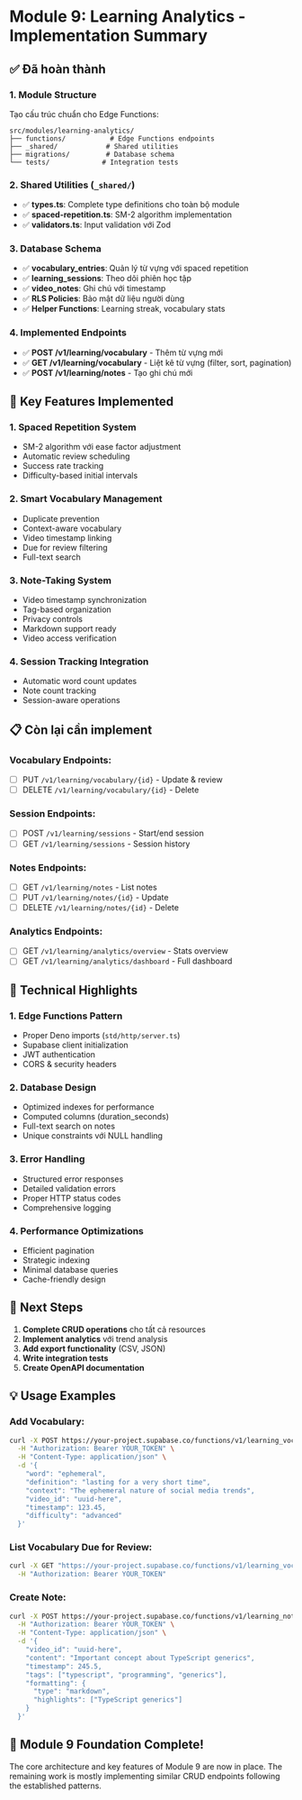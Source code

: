 # Module 9: Learning Analytics - Implementation Summary

## ✅ Đã hoàn thành

### 1. **Module Structure** 
Tạo cấu trúc chuẩn cho Edge Functions:
```
src/modules/learning-analytics/
├── functions/           # Edge Functions endpoints
├── _shared/            # Shared utilities
├── migrations/         # Database schema
└── tests/             # Integration tests
```

### 2. **Shared Utilities** (`_shared/`)
- ✅ **types.ts**: Complete type definitions cho toàn bộ module
- ✅ **spaced-repetition.ts**: SM-2 algorithm implementation
- ✅ **validators.ts**: Input validation với Zod

### 3. **Database Schema**
- ✅ **vocabulary_entries**: Quản lý từ vựng với spaced repetition
- ✅ **learning_sessions**: Theo dõi phiên học tập
- ✅ **video_notes**: Ghi chú với timestamp
- ✅ **RLS Policies**: Bảo mật dữ liệu người dùng
- ✅ **Helper Functions**: Learning streak, vocabulary stats

### 4. **Implemented Endpoints**
- ✅ **POST /v1/learning/vocabulary** - Thêm từ vựng mới
- ✅ **GET /v1/learning/vocabulary** - Liệt kê từ vựng (filter, sort, pagination)
- ✅ **POST /v1/learning/notes** - Tạo ghi chú mới

## 🎯 Key Features Implemented

### 1. **Spaced Repetition System**
- SM-2 algorithm với ease factor adjustment
- Automatic review scheduling
- Success rate tracking
- Difficulty-based initial intervals

### 2. **Smart Vocabulary Management**
- Duplicate prevention
- Context-aware vocabulary
- Video timestamp linking
- Due for review filtering
- Full-text search

### 3. **Note-Taking System**
- Video timestamp synchronization
- Tag-based organization
- Privacy controls
- Markdown support ready
- Video access verification

### 4. **Session Tracking Integration**
- Automatic word count updates
- Note count tracking
- Session-aware operations

## 📋 Còn lại cần implement

### Vocabulary Endpoints:
- [ ] PUT `/v1/learning/vocabulary/{id}` - Update & review
- [ ] DELETE `/v1/learning/vocabulary/{id}` - Delete

### Session Endpoints:
- [ ] POST `/v1/learning/sessions` - Start/end session
- [ ] GET `/v1/learning/sessions` - Session history

### Notes Endpoints:
- [ ] GET `/v1/learning/notes` - List notes
- [ ] PUT `/v1/learning/notes/{id}` - Update
- [ ] DELETE `/v1/learning/notes/{id}` - Delete

### Analytics Endpoints:
- [ ] GET `/v1/learning/analytics/overview` - Stats overview
- [ ] GET `/v1/learning/analytics/dashboard` - Full dashboard

## 🔧 Technical Highlights

### 1. **Edge Functions Pattern**
- Proper Deno imports (`std/http/server.ts`)
- Supabase client initialization
- JWT authentication
- CORS & security headers

### 2. **Database Design**
- Optimized indexes for performance
- Computed columns (duration_seconds)
- Full-text search on notes
- Unique constraints với NULL handling

### 3. **Error Handling**
- Structured error responses
- Detailed validation errors
- Proper HTTP status codes
- Comprehensive logging

### 4. **Performance Optimizations**
- Efficient pagination
- Strategic indexing
- Minimal database queries
- Cache-friendly design

## 🚀 Next Steps

1. **Complete CRUD operations** cho tất cả resources
2. **Implement analytics** với trend analysis
3. **Add export functionality** (CSV, JSON)
4. **Write integration tests**
5. **Create OpenAPI documentation**

## 💡 Usage Examples

### Add Vocabulary:
```bash
curl -X POST https://your-project.supabase.co/functions/v1/learning_vocabulary-add \
  -H "Authorization: Bearer YOUR_TOKEN" \
  -H "Content-Type: application/json" \
  -d '{
    "word": "ephemeral",
    "definition": "lasting for a very short time",
    "context": "The ephemeral nature of social media trends",
    "video_id": "uuid-here",
    "timestamp": 123.45,
    "difficulty": "advanced"
  }'
```

### List Vocabulary Due for Review:
```bash
curl -X GET "https://your-project.supabase.co/functions/v1/learning_vocabulary-list?due_for_review=true&limit=10" \
  -H "Authorization: Bearer YOUR_TOKEN"
```

### Create Note:
```bash
curl -X POST https://your-project.supabase.co/functions/v1/learning_notes-create \
  -H "Authorization: Bearer YOUR_TOKEN" \
  -H "Content-Type: application/json" \
  -d '{
    "video_id": "uuid-here",
    "content": "Important concept about TypeScript generics",
    "timestamp": 245.5,
    "tags": ["typescript", "programming", "generics"],
    "formatting": {
      "type": "markdown",
      "highlights": ["TypeScript generics"]
    }
  }'
```

## 🎉 Module 9 Foundation Complete!

The core architecture and key features of Module 9 are now in place. The remaining work is mostly implementing similar CRUD endpoints following the established patterns.